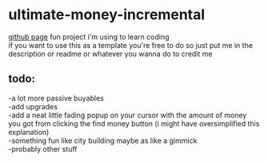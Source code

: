 # ultimate-money-incremental
[github page](https://jfourty.github.io/ultimate-money-incremental/)
fun project i'm using to learn coding  
if you want to use this as a template you're free to do so just put me in the description or readme or whatever you wanna do to credit me

## todo:  
-a lot more passive buyables  
-add upgrades  
-add a neat little fading popup on your cursor with the amount of money you got from clicking the find money button (i might have oversimplified this explanation)  
-something fun like city building maybe as like a gimmick  
-probably other stuff  
